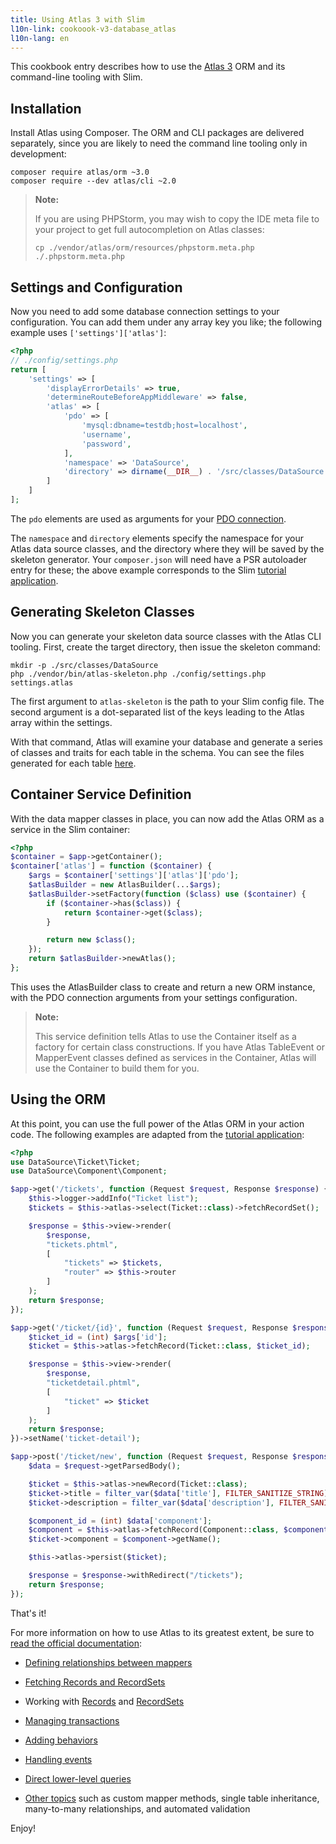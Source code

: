 ```yaml
---
title: Using Atlas 3 with Slim
l10n-link: cookoook-v3-database_atlas
l10n-lang: en
---
```


This cookbook entry describes how to use the [Atlas 3](http://atlasphp.io) ORM
and its command-line tooling with Slim.


## Installation

Install Atlas using Composer. The ORM and CLI packages are delivered separately,
since you are likely to need the command line tooling only in development:

```
composer require atlas/orm ~3.0
composer require --dev atlas/cli ~2.0
```

> **Note:**
>
> If you are using PHPStorm, you may wish to copy the IDE meta file to your
> project to get full autocompletion on Atlas classes:
>
> ```
> cp ./vendor/atlas/orm/resources/phpstorm.meta.php ./.phpstorm.meta.php
> ```

## Settings and Configuration

Now you need to add some database connection settings to your configuration.
You can add them under any array key you like; the following example uses
`['settings']['atlas']`:

```php
<?php
// ./config/settings.php
return [
    'settings' => [
        'displayErrorDetails' => true,
        'determineRouteBeforeAppMiddleware' => false,
        'atlas' => [
            'pdo' => [
                'mysql:dbname=testdb;host=localhost',
                'username',
                'password',
            ],
            'namespace' => 'DataSource',
            'directory' => dirname(__DIR__) . '/src/classes/DataSource',
        ]
    ]
];
```

The `pdo` elements are used as arguments for your
[PDO connection](https://secure.php.net/manual/en/pdo.construct.php).

The `namespace` and `directory` elements specify the namespace for your Atlas
data source classes, and the directory where they will be saved by the skeleton
generator. Your `composer.json` will need have a PSR autoloader entry for these;
the above example corresponds to the Slim
[tutorial application](https://github.com/slimphp/Tutorial-First-Application).

## Generating Skeleton Classes

Now you can generate your skeleton data source classes with the Atlas CLI
tooling. First, create the target directory, then issue the skeleton command:

```
mkdir -p ./src/classes/DataSource
php ./vendor/bin/atlas-skeleton.php ./config/settings.php settings.atlas
```

The first argument to `atlas-skeleton` is the path to your Slim config file. The
second argument is a dot-separated list of the keys leading to the Atlas array
within the settings.

With that command, Atlas will examine your database and generate a series of
classes and traits for each table in the schema. You can see the files generated
for each table [here](http://atlasphp.io/cassini/skeleton/usage.html#1-2-1-2).

## Container Service Definition

With the data mapper classes in place, you can now add the Atlas ORM as a
service in the Slim container:

```php
<?php
$container = $app->getContainer();
$container['atlas'] = function ($container) {
    $args = $container['settings']['atlas']['pdo'];
    $atlasBuilder = new AtlasBuilder(...$args);
    $atlasBuilder->setFactory(function ($class) use ($container) {
        if ($container->has($class)) {
            return $container->get($class);
        }

        return new $class();
    });
    return $atlasBuilder->newAtlas();
};
```

This uses the AtlasBuilder class to create and return a new ORM instance, with
the PDO connection arguments from your settings configuration.

> **Note:**
>
> This service definition tells Atlas to use the Container itself as a factory
> for certain class constructions. If you have Atlas TableEvent or MapperEvent
> classes defined as services in the Container, Atlas will use the Container
> to build them for you.

## Using the ORM

At this point, you can use the full power of the Atlas ORM in your action code.
The following examples are adapted from the
[tutorial application](https://github.com/slimphp/Tutorial-First-Application):

```php
<?php
use DataSource\Ticket\Ticket;
use DataSource\Component\Component;

$app->get('/tickets', function (Request $request, Response $response) {
    $this->logger->addInfo("Ticket list");
    $tickets = $this->atlas->select(Ticket::class)->fetchRecordSet();

    $response = $this->view->render(
        $response,
        "tickets.phtml",
        [
            "tickets" => $tickets,
            "router" => $this->router
        ]
    );
    return $response;
});

$app->get('/ticket/{id}', function (Request $request, Response $response, $args) {
    $ticket_id = (int) $args['id'];
    $ticket = $this->atlas->fetchRecord(Ticket::class, $ticket_id);

    $response = $this->view->render(
        $response,
        "ticketdetail.phtml",
        [
            "ticket" => $ticket
        ]
    );
    return $response;
})->setName('ticket-detail');

$app->post('/ticket/new', function (Request $request, Response $response) {
    $data = $request->getParsedBody();

    $ticket = $this->atlas->newRecord(Ticket::class);
    $ticket->title = filter_var($data['title'], FILTER_SANITIZE_STRING);
    $ticket->description = filter_var($data['description'], FILTER_SANITIZE_STRING);

    $component_id = (int) $data['component'];
    $component = $this->atlas->fetchRecord(Component::class, $component_id)
    $ticket->component = $component->getName();

    $this->atlas->persist($ticket);

    $response = $response->withRedirect("/tickets");
    return $response;
});
```

That's it!

For more information on how to use Atlas to its greatest extent, be sure to
[read the official documentation](http://atlasphp.io/cassini/orm/):

- [Defining relationships between mappers](http://atlasphp.io/cassini/orm/relationships.html)

- [Fetching Records and RecordSets](http://atlasphp.io/cassini/orm/reading.html)

- Working with [Records](http://atlasphp.io/cassini/orm/records.html)
  and [RecordSets](http://atlasphp.io/cassini/orm/record-sets.html)

- [Managing transactions](http://atlasphp.io/cassini/orm/transactions.html)

- [Adding behaviors](http://atlasphp.io/cassini/orm/behavior.html)

- [Handling events](http://atlasphp.io/cassini/orm/events.html)

- [Direct lower-level queries](http://atlasphp.io/cassini/orm/direct.html)

- [Other topics](http://atlasphp.io/cassini/orm/other.html) such as custom mapper
  methods, single table inheritance, many-to-many relationships, and automated
  validation

Enjoy!
